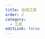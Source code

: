 ```yaml
---
title: 在线工具
order: 2
category:
  - 工具
editLink: false
---
```


<ToolBox/>

<script setup>
import ToolBox from "@ToolBox";
</script>